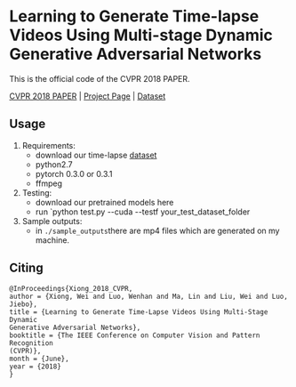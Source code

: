 # Learning to Generate Time-lapse Videos Using Multi-stage Dynamic Generative Adversarial Networks

This is the official code of the CVPR 2018 PAPER.

[CVPR 2018 PAPER](https://arxiv.org/pdf/1709.07592.pdf) | [Project Page](https://sites.google.com/site/whluoimperial/mdgan) | [Dataset](https://drive.google.com/file/d/1t3g6lBxKgRfXz66BAxNBy225Sr6r09pM/view)

## Usage

1. Requirements:
	* download our time-lapse [dataset](https://drive.google.com/file/d/1t3g6lBxKgRfXz66BAxNBy225Sr6r09pM/view)
	* python2.7
	* pytorch 0.3.0 or 0.3.1
	* ffmpeg 
2. Testing:
	* download our pretrained models here
	* run `python test.py --cuda --testf your_test_dataset_folder
3. Sample outputs:
	* in `./sample_outputs`there are mp4 files which are generated on my machine.

## Citing
```
@InProceedings{Xiong_2018_CVPR,
author = {Xiong, Wei and Luo, Wenhan and Ma, Lin and Liu, Wei and Luo, Jiebo},
title = {Learning to Generate Time-Lapse Videos Using Multi-Stage Dynamic
Generative Adversarial Networks},
booktitle = {The IEEE Conference on Computer Vision and Pattern Recognition
(CVPR)},
month = {June},
year = {2018}
}
```


